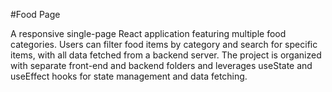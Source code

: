 #Food Page

A responsive single-page React application featuring multiple food categories. Users can filter food items by category and search for specific items, with all data fetched from a backend server. The project is organized with separate front-end and backend folders and leverages useState and useEffect hooks for state management and data fetching.
